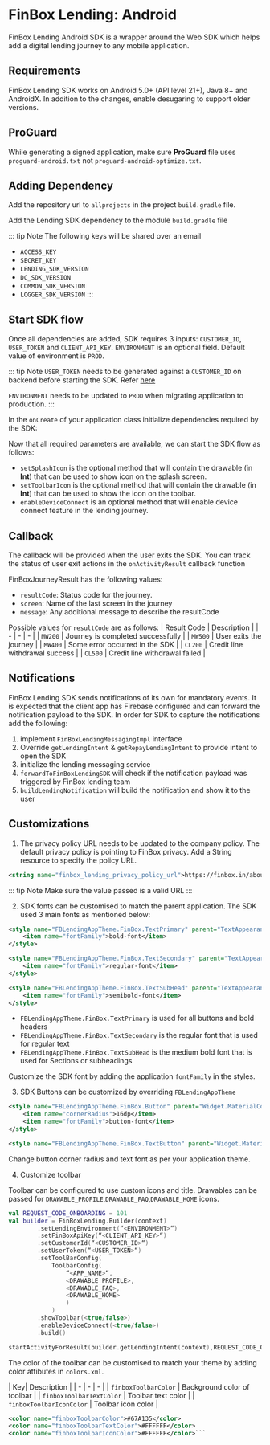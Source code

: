 # FinBox Lending: Android

FinBox Lending Android SDK is a wrapper around the Web SDK which helps add a digital lending journey to any mobile application.

## Requirements

FinBox Lending SDK works on Android 5.0+ (API level 21+), Java 8+ and AndroidX. In addition to the changes, enable desugaring to support older versions.

<CodeSwitcher :languages="{kotlin:'Kotlin',groovy:'Groovy'}">
<template v-slot:kotlin>

```kotlin
android {
    ...
    defaultConfig {
        ...
        // Minimum 5.0+ devices
        minSdkVersion(21)
        ...
    }
    ...
    compileOptions {
        // Flag to enable support for the new language APIs
        coreLibraryDesugaringEnabled = true
        // Sets Java compatibility to Java 8
        sourceCompatibility = JavaVersion.VERSION_1_8
        targetCompatibility = JavaVersion.VERSION_1_8
    }
    // For Kotlin projects
    kotlinOptions {
        jvmTarget = "1.8"
    }
}

dependencies {
    coreLibraryDesugaring("com.android.tools:desugar_jdk_libs:1.1.5")
}
```

</template>
<template v-slot:groovy>

```groovy
android {
    ...
    defaultConfig {
        ...
        // Minimum 5.0+ devices
        minSdkVersion 21
        ...
    }
    ...
    compileOptions {
        // Flag to enable support for the new language APIs
        coreLibraryDesugaringEnabled true
        // Sets Java compatibility to Java 8
        sourceCompatibility JavaVersion.VERSION_1_8
        targetCompatibility JavaVersion.VERSION_1_8
    }
    // For Kotlin projects
    kotlinOptions {
        jvmTarget = "1.8"
    }
}

dependencies {
    coreLibraryDesugaring 'com.android.tools:desugar_jdk_libs:1.1.5'
}
```

</template>
</CodeSwitcher>

## ProGuard

While generating a signed application, make sure **ProGuard** file uses `proguard-android.txt` not `proguard-android-optimize.txt`.

<CodeSwitcher :languages="{kotlin:'Kotlin',groovy:'Groovy'}">
<template v-slot:kotlin>

```kotlin
proguardFiles(getDefaultProguardFile("proguard-android.txt"), "proguard-rules.pro")
```

</template>
<template v-slot:groovy>

```groovy
proguardFiles getDefaultProguardFile('proguard-android.txt'), 'proguard-rules.pro'
```

</template>
</CodeSwitcher>

## Adding Dependency

Add the repository url to `allprojects` in the project `build.gradle` file.

<CodeSwitcher :languages="{kotlin:'Kotlin',groovy:'Groovy'}">
<template v-slot:kotlin>

```kotlin
maven {
    setUrl("s3://risk-manager-android-sdk/artifacts")
    credentials(AwsCredentials::class) {
        accessKey = <ACCESS_KEY>
        secretKey = <SECRET_KEY>
    }
    content {
        includeGroup("in.finbox")
        includeGroup("in.finbox.lending")
    }
}
```

</template>
<template v-slot:groovy>

```groovy
maven {
    url "s3://risk-manager-android-sdk/artifacts"
    credentials(AwsCredentials) {
        accessKey = <ACCESS_KEY>
        secretKey = <SECRET_KEY>
    }
    content {
        includeGroup("in.finbox")
        includeGroup("in.finbox.lending")
    }
}
```

</template>
</CodeSwitcher>

Add the Lending SDK dependency to the module `build.gradle` file

<CodeSwitcher :languages="{kotlin:'Kotlin',groovy:'Groovy'}">
<template v-slot:kotlin>

```kotlin
implementation ("in.finbox.lending:hybrid:<LENDING_SDK_VERSION>:release@aar") {
    exclude("in.finbox", "mobileriskmanager")
    exclude("in.finbox", "common")
    exclude("in.finbox", "logger")
    isTransitive = true
}
implementation("in.finbox:mobileriskmanager:<DC_SDK_VERSION>:parent-release@aar") {
    isTransitive = true
}
implementation("in.finbox:common:<COMMON_SDK_VERSION>:release@aar") {
    transitive = true
}

implementation("in.finbox:logger:<LOGGER_SDK_VERSION>:release@aar") {
    transitive = true
}
```

</template>
<template v-slot:groovy>

```groovy
implementation ("in.finbox.lending:hybrid:<LENDING_SDK_VERSION>:release@aar") {
    exclude group: 'in.finbox', module: 'mobileriskmanager'
    exclude group: 'in.finbox', module: 'common'
    exclude group: 'in.finbox', module: 'logger'
    transitive = true
}
implementation('in.finbox:mobileriskmanager:<DC_SDK_VERSION>:parent-release@aar') {
    transitive = true
}
implementation("in.finbox:common:<COMMON_SDK_VERSION>:release@aar") {
    transitive = true
}
implementation("in.finbox:logger:<LOGGER_SDK_VERSION>:release@aar") {
    transitive = true
}
```

</template>
</CodeSwitcher>

::: tip Note
The following keys will be shared over an email

- `ACCESS_KEY`
- `SECRET_KEY`
- `LENDING_SDK_VERSION`
- `DC_SDK_VERSION`
- `COMMON_SDK_VERSION`
- `LOGGER_SDK_VERSION`
  :::

## Start SDK flow

Once all dependencies are added, SDK requires 3 inputs: `CUSTOMER_ID`, `USER_TOKEN` and `CLIENT_API_KEY`.
`ENVIRONMENT` is an optional field. Default value of environment is `PROD`.

::: tip Note
`USER_TOKEN` needs to be generated against a `CUSTOMER_ID` on backend before starting the SDK. Refer [here](/middleware/sourcing-rest-api.html#generate-token)

`ENVIRONMENT` needs to be updated to `PROD` when migrating application to production.
:::

In the `onCreate` of your application class initialize dependencies required by the SDK:

<CodeSwitcher :languages="{kotlin:'Kotlin',java:'Java'}">
<template v-slot:kotlin>

```kotlin
CoreApp.initDi(this)
```

</template>
<template v-slot:java>

```java
CoreApp.Companion.initDi(this)
```

</template>
</CodeSwitcher>

Now that all required parameters are available, we can start the SDK flow as follows:

<CodeSwitcher :languages="{kotlin:'Kotlin',java:'Java'}">
<template v-slot:kotlin>

```kotlin
val REQUEST_CODE_ONBOARDING = 101
val builder = FinBoxLending.Builder(context)
    .setLendingEnvironment("<ENVIRONMENT>")
    .setCustomerId("<CUSTOMER_ID>")
    .setFinBoxApiKey("<CLIENT_API_KEY>")
    .setUserToken("<USER_TOKEN>")
    .setSplashIcon(<DRAWABLE>)
    .setToolbarIcon(<DRAWABLE>)
    .enableDeviceConnect(<true/false>)
    .build()

startActivityForResult(
    builder.getLendingIntent(context),
    REQUEST_CODE_ONBOARDING
)
```

</template>
<template v-slot:java>

```java
private String REQUEST_CODE_ONBOARDING = 101;
FinBoxLending builder = FinBoxLending.Builder(context)
    .setLendingEnvironment(<ENVIRONMENT>)
    .setCustomerId(<CUSTOMER_ID>)
    .setFinBoxApiKey(<CLIENT_API_KEY>)
    .setUserToken(<USER_TOKEN>)
    .setSplashIcon(<DRAWABLE>)
    .setToolbarIcon(<DRAWABLE>)
    .enableDeviceConnect(<true/false>)
    .build();

startActivityForResult(
 builder.getLendingIntent(getContext()),
 REQUEST_CODE_ONBOARDING
)

```

</template>
</CodeSwitcher>

- `setSplashIcon` is the optional method that will contain the drawable (in **Int**) that can be used to show icon on the splash screen.
- `setToolbarIcon` is the optional method that will contain the drawable (in **Int**) that can be used to show the icon on the toolbar.
- `enableDeviceConnect` is an optional method that will enable device connect feature in the lending journey.

## Callback

The callback will be provided when the user exits the SDK. You can track the status of user exit actions in the `onActivityResult` callback function

<CodeSwitcher :languages="{kotlin:'Kotlin',java:'Java'}">
<template v-slot:kotlin>

```kotlin
override fun onActivityResult(requestCode: Int, resultCode: Int, data: Intent?) {
    super.onActivityResult(requestCode, resultCode, data)
    if (requestCode == REQUEST_CODE_ONBOARDING) {
        val result = data.extras.getParcelable<FinBoxJourneyResult>(FINBOX_JOURNEY_RESULT)
        // callback when user exits the flow, intent data has information holding users state
    }
}
```

</template>
<template v-slot:java>

```java
import static in.finbox.lending.core.constants.ConstantKt.FINBOX_JOURNEY_RESULT;
import static in.finbox.lending.core.constants.ConstantKt.FINBOX_RESULT_CODE_ERROR;
import static in.finbox.lending.core.constants.ConstantKt.FINBOX_RESULT_CODE_SUCCESS;


@Override
protected void onActivityResult(int requestCode, int resultCode, @Nullable Intent data) {
    super.onActivityResult(requestCode, resultCode, data);
    if (data != null && data.getExtras() != null) {
        FinBoxJourneyResult result = data.getExtras().getParcelable(FINBOX_JOURNEY_RESULT);
        if (result.getResultCode().equals(FINBOX_RESULT_CODE_SUCCESS)) {

        } else if (result.getResultCode().equals(FINBOX_RESULT_CODE_ERROR)) {

        } else if (result.getResultCode().equals(FINBOX_RESULT_CODE_ERROR)) {

        }
    }
}
```

</template>
</CodeSwitcher>

FinBoxJourneyResult has the following values:

- `resultCode`: Status code for the journey.
- `screen`: Name of the last screen in the journey
- `message`: Any additional message to describe the resultCode

Possible values for `resultCode` are as follows:
| Result Code | Description |
| - | - | - |
| `MW200` | Journey is completed successfully |
| `MW500` | User exits the journey |
| `MW400` | Some error occurred in the SDK |
| `CL200` | Credit line withdrawal success |
| `CL500` | Credit line withdrawal failed |

## Notifications

FinBox Lending SDK sends notifications of its own for mandatory events. It is expected that the client app has Firebase configured and can forward the notification payload to the SDK. In order for SDK to capture the notifications add the following:

1. implement `FinBoxLendingMessagingImpl` interface
2. Override `getLendingIntent` & `getRepayLendingIntent` to provide intent to open the SDK
3. initialize the lending messaging service
4. `forwardToFinBoxLendingSDK` will check if the notification payload was triggered by FinBox lending team
5. `buildLendingNotification` will build the notification and show it to the user

<CodeSwitcher :languages="{kotlin:'Kotlin',java:'Java'}">
<template v-slot:kotlin>

```kotlin

class SampleMessService: FirebaseMessagingService(), FinBoxLendingMessagingImpl {

    override fun onMessageReceived(remoteMessage: RemoteMessage) {
        super.onMessageReceived(remoteMessage)
        FinBoxLendingMessagingService.initLendingMessagingService(this)
        //.... Client app level logic
        if (remoteMessage.data.isNotEmpty()) {
            if (FinBoxLendingMessagingService.forwardToFinBoxLendingSDK(remoteMessage.data)) {
                FinBoxLendingMessagingService.buildLendingNotification(applicationContext, remoteMessage)
            } else {
                // Show client app notification
            }
        }
    }

    override fun getLendingIntent(): PendingIntent {
        val intent = generateFinBoxLending().getLendingIntent(applicationContext)
        // Create the TaskStackBuilder
        return PendingIntent.getActivity(
            this,
            REQUEST_CODE_NOTIFICATION_LOAN_STATUS,
            intent,
            PendingIntent.FLAG_IMMUTABLE or PendingIntent.FLAG_UPDATE_CURRENT
        )
    }

    //Common builder object to start lending SDK
    private fun generateFinBoxLending(): FinBoxLending {
        val builder = FinBoxLending.Builder(applicationContext)
            .setLendingEnvironment(<ENVIRONMENT>)
            .setFinBoxApiKey("<CLIENT_API_KEY>")
            .setCustomerId("<CUSTOMER_ID>")
            .setUserToken("<USER_TOKEN>")
            .build()
        return builder
    }
}

```

</template>
<template v-slot:java>

```java
class SampleMessService extends FirebaseMessagingService implements FinBoxLendingMessagingImpl {

    @Override
    public void onMessageReceived(@NonNull RemoteMessage remoteMessage) {
        super.onMessageReceived(remoteMessage);
        FinBoxLendingMessagingService.INSTANCE.initLendingMessagingService(this);
        //.... Client app level logic
        if(!remoteMessage.getData().isEmpty()) {
            if (FinBoxLendingMessagingService.INSTANCE.forwardToFinBoxLendingSDK(remoteMessage.getData())) {
                FinBoxLendingMessagingService.INSTANCE.buildLendingNotification(getApplicationContext(), remoteMessage);
            } else {
                // Show app notification
            }
        }
    }

    @NotNull
    @Override
    public PendingIntent getLendingIntent() {
        Intent intent = generateFinBoxLending().getLendingIntent(getApplicationContext());
        return PendingIntent.getActivity(
                this,
                REQUEST_CODE_NOTIFICATION_LOAN_STATUS,
                intent,
                PendingIntent.FLAG_IMMUTABLE | PendingIntent.FLAG_UPDATE_CURRENT
        );
    }

    //Common builder object to start lending SDK
    private FinBoxLending generateFinBoxLending() {
        FinBoxLending builder = null;
        try {
            builder = new FinBoxLending.Builder(getApplicationContext())
                    .setLendingEnvironment(<ENVIRONMENT>)
                    .setFinBoxApiKey("<CLIENT_API_KEY>")
                    .setCustomerId("<CUSTOMER_ID>")
                    .setUserToken("<USER_TOKEN>")
                    .build();
        } catch (Exception e) {
            e.printStackTrace();
        }
        return builder;
    }
}

```

</template>
</CodeSwitcher>

## Customizations

1. The privacy policy URL needs to be updated to the company policy. The default privacy policy is pointing to FinBox privacy. Add a String resource to specify the policy URL.

```xml
<string name="finbox_lending_privacy_policy_url">https://finbox.in/about/privacy</string>
```

::: tip Note
Make sure the value passed is a valid URL
:::

2. SDK fonts can be customised to match the parent application. The SDK used 3 main fonts as mentioned below:

```xml
<style name="FBLendingAppTheme.FinBox.TextPrimary" parent="TextAppearance.AppCompat">
    <item name="fontFamily">bold-font</item>
</style>

<style name="FBLendingAppTheme.FinBox.TextSecondary" parent="TextAppearance.AppCompat">
    <item name="fontFamily">regular-font</item>
</style>

<style name="FBLendingAppTheme.FinBox.TextSubHead" parent="TextAppearance.AppCompat">
    <item name="fontFamily">semibold-font</item>
</style>
```

- `FBLendingAppTheme.FinBox.TextPrimary` is used for all buttons and bold headers
- `FBLendingAppTheme.FinBox.TextSecondary` is the regular font that is used for regular text
- `FBLendingAppTheme.FinBox.TextSubHead` is the medium bold font that is used for Sections or subheadings

Customize the SDK font by adding the application `fontFamily` in the styles.

3. SDK Buttons can be customized by overriding `FBLendingAppTheme`

```xml
<style name="FBLendingAppTheme.FinBox.Button" parent="Widget.MaterialComponents.Button">
    <item name="cornerRadius">16dp</item>
    <item name="fontFamily">button-font</item>
</style>

<style name="FBLendingAppTheme.FinBox.TextButton" parent="Widget.MaterialComponents.Button.TextButton"></style>
```

Change button corner radius and text font as per your application theme.

4. Customize toolbar

Toolbar can be configured to use custom icons and title. Drawables can be passed for `DRAWABLE_PROFILE`,`DRAWABLE_FAQ`,`DRAWABLE_HOME` icons.

```kotlin
val REQUEST_CODE_ONBOARDING = 101
val builder = FinBoxLending.Builder(context)
        .setLendingEnvironment(“<ENVIRONMENT>“)
        .setFinBoxApiKey(“<CLIENT_API_KEY>“)
        .setCustomerId(“<CUSTOMER_ID>“)
        .setUserToken(“<USER_TOKEN>“)
        .setToolBarConfig(
            ToolbarConfig(
                “<APP_NAME>“,
                <DRAWABLE_PROFILE>,
                <DRAWABLE_FAQ>,
                <DRAWABLE_HOME>
                )
            )
        .showToolbar(<true/false>)
        .enableDeviceConnect(<true/false>)
        .build()

startActivityForResult(builder.getLendingIntent(context),REQUEST_CODE_ONBOARDING)
```

The color of the toolbar can be customised to match your theme by adding color attibutes in `colors.xml`.

| Key| Description |
| - | - | - |
| `finboxToolbarColor` | Background color of toolbar |
| `finboxToolbarTextColor` | Toolbar text color |
| `finboxToolbarIconColor` | Toolbar icon color |

````xml
<color name="finboxToolbarColor">#67A135</color>
<color name="finboxToolbarTextColor">#FFFFFF</color>
<color name="finboxToolbarIconColor">#FFFFFF</color>```
````
